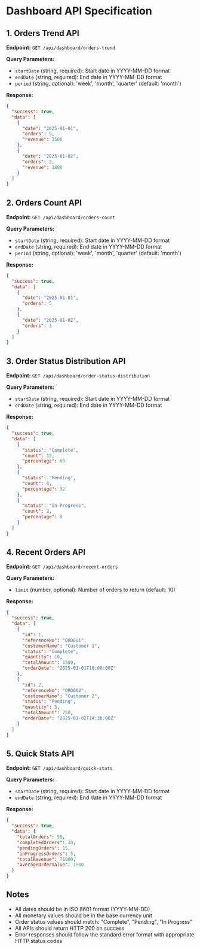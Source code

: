 # Dashboard API Specification

## 1. Orders Trend API

**Endpoint:** `GET /api/dashboard/orders-trend`

**Query Parameters:**

- `startDate` (string, required): Start date in YYYY-MM-DD format
- `endDate` (string, required): End date in YYYY-MM-DD format
- `period` (string, optional): 'week', 'month', 'quarter' (default: 'month')

**Response:**

```json
{
  "success": true,
  "data": [
    {
      "date": "2025-01-01",
      "orders": 5,
      "revenue": 2500
    },
    {
      "date": "2025-01-02",
      "orders": 3,
      "revenue": 1800
    }
  ]
}
```

## 2. Orders Count API

**Endpoint:** `GET /api/dashboard/orders-count`

**Query Parameters:**

- `startDate` (string, required): Start date in YYYY-MM-DD format
- `endDate` (string, required): End date in YYYY-MM-DD format
- `period` (string, optional): 'week', 'month', 'quarter' (default: 'month')

**Response:**

```json
{
  "success": true,
  "data": [
    {
      "date": "2025-01-01",
      "orders": 5
    },
    {
      "date": "2025-01-02",
      "orders": 3
    }
  ]
}
```

## 3. Order Status Distribution API

**Endpoint:** `GET /api/dashboard/order-status-distribution`

**Query Parameters:**

- `startDate` (string, required): Start date in YYYY-MM-DD format
- `endDate` (string, required): End date in YYYY-MM-DD format

**Response:**

```json
{
  "success": true,
  "data": [
    {
      "status": "Complete",
      "count": 15,
      "percentage": 60
    },
    {
      "status": "Pending",
      "count": 8,
      "percentage": 32
    },
    {
      "status": "In Progress",
      "count": 2,
      "percentage": 8
    }
  ]
}
```

## 4. Recent Orders API

**Endpoint:** `GET /api/dashboard/recent-orders`

**Query Parameters:**

- `limit` (number, optional): Number of orders to return (default: 10)

**Response:**

```json
{
  "success": true,
  "data": [
    {
      "id": 1,
      "referenceNo": "ORD001",
      "customerName": "Customer 1",
      "status": "Complete",
      "quantity": 10,
      "totalAmount": 1500,
      "orderDate": "2025-01-01T10:00:00Z"
    },
    {
      "id": 2,
      "referenceNo": "ORD002",
      "customerName": "Customer 2",
      "status": "Pending",
      "quantity": 5,
      "totalAmount": 750,
      "orderDate": "2025-01-02T14:30:00Z"
    }
  ]
}
```

## 5. Quick Stats API

**Endpoint:** `GET /api/dashboard/quick-stats`

**Query Parameters:**

- `startDate` (string, required): Start date in YYYY-MM-DD format
- `endDate` (string, required): End date in YYYY-MM-DD format

**Response:**

```json
{
  "success": true,
  "data": {
    "totalOrders": 50,
    "completedOrders": 30,
    "pendingOrders": 15,
    "inProgressOrders": 5,
    "totalRevenue": 75000,
    "averageOrderValue": 1500
  }
}
```

## Notes

- All dates should be in ISO 8601 format (YYYY-MM-DD)
- All monetary values should be in the base currency unit
- Order status values should match: "Complete", "Pending", "In Progress"
- All APIs should return HTTP 200 on success
- Error responses should follow the standard error format with appropriate HTTP status codes
